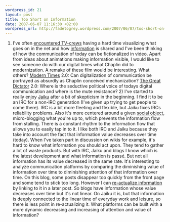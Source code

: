 ```yaml
--- 
wordpress_id: 21 
layout: post
title: Too Short on Information 
date: 2007-06-07 11:16:30 +02:00 
wordpress_url: http://fadetogrey.wordpress.com/2007/06/07/too-short-on-information/ 
---
```


1) I've often [encountered TV-crews](http://blog.brokep.com/wp-content/uploads/2007/05/svt.jpg "encountered TV-crews") having a hard time visualizing what goes on in the net and how [information](http://www.youtube.com/watch?v=Mei5HEsTDF4 "information") is shared and I've been thinking of how the communication of today can be fictionalized in video. Apart from ideas about animations making information visible, I would like to see someone do with our digital times what Chaplin did to modernization. A remake of these film would be interesting. What others? [Modern Times](http://www.google.com/url?sa=t&ct=res&cd=1&url=http%3A%2F%2Fwww.imdb.com%2Ftitle%2Ftt0027977%2F&ei=I8tnRvH-KKiqnQOZ6uTbBg&usg=AFQjCNHplDNmeEOauVxgVV6kZ9e_eW8JOA&sig2=KbwFmpFhqAvwXVyo6GnWWw "Modern Times") 2.0: Can digitalization of communication be portrayed as absurdly as Chaplin conceived mechanization? [The Great Dictator](http://www.google.com/url?sa=t&ct=res&cd=1&url=http%3A%2F%2Fwww.imdb.com%2Ftitle%2Ftt0032553%2F&ei=O8tnRpnrNIH0nQOdteTgBg&usg=AFQjCNGE0nu6uTsV9IHttfWnzWJIcB0iAA&sig2=5p-Yb-cjfaVjQg64LdPmdg "The Great Dictator") 2.0: Where is the seductive political voice of todays digital communication and where is the mute resistance? 2) I've started to really enjoy [Jaiku](http://jaiku.com/ "Jaiku") after a bit of skepticism in the beginning. I find it to be an IRC for a non-IRC generation (I've given up trying to get people to come there). IRC is a bit more fleeting and flexible, but Jaiku fixes IRCs reliability problems. Also it's more centered around a given [social object](http://www.zengestrom.com/blog/2005/04/why_some_social.html "social object"), micro-blogging what you're up to, which prevents the information flow from stalling. There is a constant rhythm to the information flow that allows you to easily tap in to it. I like both IRC and Jaiku because they take into account the fact that information value decreases over time (today). When I've taken part in discussion on wikis for example, it's hard to know what information you should act upon. They tend to gather a lot of waste products. But with IRC, Jaiku and blogs I know which is the latest development and what information is passé. But not all information has its value decreased in the same rate. It's interesting to analyze communication platforms by comparing the diminishing value of information over time to diminishing attention of that information over time. On this blog, some posts disappear too quickly from the front page and some tend to stick too long. However I can [re-actualize information](http://fadetogrey.wordpress.com/2006/11/13/prolog/ "re-actualize information") by linking to it in a later post. So blogs have information whose value decreases over time but it's not linear. On Jaiku it is, but that information is deeply connected to the linear time of everyday work and leisure, so there is less point in re-actualizing it. What platforms can be built with a more dynamic decreasing and increasing of attention and value of information? 

